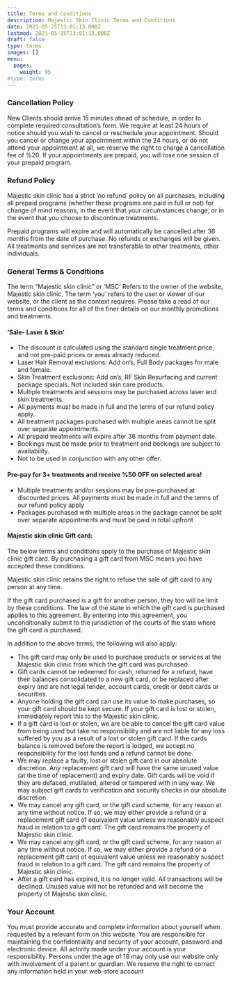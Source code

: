 ```yaml
---
title: Terms and Conditions
description: Majestic Skin Clinic Terms and Conditions
date: 2021-05-25T13:01:13.000Z
lastmod: 2021-05-25T13:01:13.000Z
draft: false
type: terms
images: []
menu:
  pages:
    weight: 95
#type: terms
---
```

### Cancellation Policy

New Clients should arrive 15 minutes ahead of schedule, in order to complete required consultation’s form.
We require at least 24 hours of notice should you wish to cancel or reschedule your appointment.
Should you cancel or change your appointment within the 24 hours, or do not attend your appointment at all, we reserve the right to charge a cancellation fee of %20. If your appointments are prepaid, you will lose one session of your prepaid program.

### Refund Policy

Majestic skin clinic has a strict ‘no refund’ policy on all purchases, including all prepaid programs (whether these programs are paid in full or not) for change of mind reasons, in the event that your circumstances change, or in the event that you choose to discontinue treatments.

Prepaid programs will expire and will automatically be cancelled after 36 months from the date of purchase. No refunds or exchanges will be given.
All treatments and services are not transferable to other treatments, other individuals.

### General Terms & Conditions

The term “Majestic skin clinic” or ‘MSC’
Refers to the owner of the website, Majestic skin clinic, The term ‘you’ refers to the user or viewer of our website, or the client as the context requires. Please take a read of our terms and conditions for all of the finer details on our monthly promotions and treatments.

#### ‘Sale- Laser & Skin’

- The discount is calculated using the standard single treatment price, and not pre-paid prices or areas already reduced.
- Laser Hair Removal exclusions: Add on’s, Full Body packages for male and female.
- Skin Treatment exclusions: Add on’s, RF Skin Resurfacing and current package specials. Not included skin care products.
- Multiple treatments and sessions may be purchased across laser and skin treatments.
- All payments must be made in full and the terms of our refund policy apply.
- All treatment packages purchased with multiple areas cannot be split over separate appointments.
- All prepaid treatments will expire after 36 months from payment date.
- Bookings must be made prior to treatment and bookings are subject to availability.
- Not to be used in conjunction with any other offer.

#### Pre-pay for 3+ treatments and receive %50 OFF on selected area!

- Multiple treatments and/or sessions may be pre-purchased at discounted prices. All payments must be made in full and the terms of our refund policy apply
- Packages purchased with multiple areas in the package cannot be split over separate appointments and must be paid in total upfront

#### Majestic skin clinic Gift card:

The below terms and conditions apply to the purchase of Majestic skin clinic gift card. By purchasing a gift card from MSC means you have accepted these conditions.

Majestic skin clinic retains the right to refuse the sale of gift card to any person at any time.

If the gift card purchased is a gift for another person, they too will be limit by these conditions. The law of the state in which the gift card is purchased applies to this agreement. By entering into this agreement, you unconditionally submit to the jurisdiction of the courts of the state where the gift card is purchased.

In addition to the above terms, the following will also apply:

- The gift card may only be used to purchase products or services at the Majestic skin clinic from which the gift card was purchased.
- Gift cards cannot be redeemed for cash, returned for a refund, have their balances consolidated to a new gift card, or be replaced after expiry and are not legal tender, account cards, credit or debit cards or securities.
- Anyone holding the gift card can use its value to make purchases, so your gift card should be kept secure. If your gift card is lost or stolen, immediately report this to the Majestic skin clinic.
- If a gift card is lost or stolen, we are be able to cancel the gift card value from being used but take no responsibility and are not liable for any loss suffered by you as a result of a lost or stolen gift card. If the cards balance is removed before the report is lodged, we accept no responsibility for the lost funds and a refund cannot be done.
- We may replace a faulty, lost or stolen gift card in our absolute discretion. Any replacement gift card will have the same unused value (at the time of replacement) and expiry date. Gift cards will be void if they are defaced, mutilated, altered or tampered with in any way. We may subject gift cards to verification and security checks in our absolute discretion.
- We may cancel any gift card, or the gift card scheme, for any reason at any time without notice. If so, we may either provide a refund or a replacement gift card of equivalent value unless we reasonably suspect fraud in relation to a gift card. The gift card remains the property of Majestic skin clinic.
- We may cancel any gift card, or the gift card scheme, for any reason at any time without notice. If so, we may either provide a refund or a replacement gift card of equivalent value unless we reasonably suspect fraud in relation to a gift card. The gift card remains the property of Majestic skin clinic.
- After a gift card has expired, it is no longer valid. All transactions will be declined. Unused value will not be refunded and will become the property of Majestic skin clinic.

### Your Account

You must provide accurate and complete information about yourself when requested by a relevant form on this website. You are responsible for maintaining the confidentiality and security of your account, password and electronic device. All activity made under your account is your responsibility. Persons under the age of 18 may only use our website only with involvement of a parent or guardian. We reserve the right to correct any information held in your web-store account
